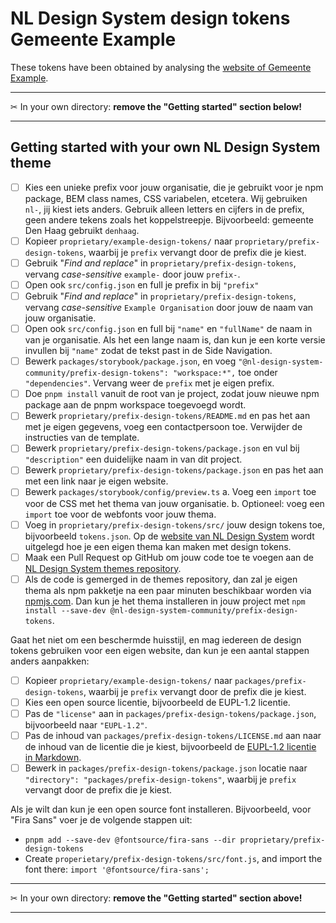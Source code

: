 # NL Design System design tokens Gemeente Example

These tokens have been obtained by analysing the [website of Gemeente Example](https://www.example.com/).

---

✂ In your own directory: **remove the "Getting started" section below!**

---

## Getting started with your own NL Design System theme

- [ ] Kies een unieke prefix voor jouw organisatie, die je gebruikt voor je npm package, BEM class names, CSS variabelen, etcetera. Wij gebruiken `nl-`, jij kiest iets anders. Gebruik alleen letters en cijfers in de prefix, geen andere tekens zoals het koppelstreepje. Bijvoorbeeld: gemeente Den Haag gebruikt `denhaag`.
- [ ] Kopieer `proprietary/example-design-tokens/` naar `proprietary/prefix-design-tokens`, waarbij je `prefix` vervangt door de prefix die je kiest.
- [ ] Gebruik "_Find and replace_" in `proprietary/prefix-design-tokens`, vervang _case-sensitive_ `example-` door jouw `prefix-`.
- [ ] Open ook `src/config.json` en full je prefix in bij `"prefix"`
- [ ] Gebruik "_Find and replace_" in `proprietary/prefix-design-tokens`, vervang _case-sensitive_ `Example Organisation` door jouw de naam van jouw organisatie.
- [ ] Open ook `src/config.json` en full bij `"name"` en `"fullName"` de naam in van je organisatie. Als het een lange naam is, dan kun je een korte versie invullen bij `"name"` zodat de tekst past in de Side Navigation.
- [ ] Bewerk `packages/storybook/package.json`, en voeg `"@nl-design-system-community/prefix-design-tokens": "workspace:*",` toe onder `"dependencies"`. Vervang weer de `prefix` met je eigen prefix.
- [ ] Doe `pnpm install` vanuit de root van je project, zodat jouw nieuwe npm package aan de pnpm workspace toegevoegd wordt.
- [ ] Bewerk `proprietary/prefix-design-tokens/README.md` en pas het aan met je eigen gegevens, voeg een contactpersoon toe. Verwijder de instructies van de template.
- [ ] Bewerk `proprietary/prefix-design-tokens/package.json` en vul bij `"description"` een duidelijke naam in van dit project.
- [ ] Bewerk `proprietary/prefix-design-tokens/package.json` en pas het aan met een link naar je eigen website.
- [ ] Bewerk `packages/storybook/config/preview.ts`
      a. Voeg een `import` toe voor de CSS met het thema van jouw organisatie.
      b. Optioneel: voeg een `import` toe voor de webfonts voor jouw thema.
- [ ] Voeg in `proprietary/prefix-design-tokens/src/` jouw design tokens toe, bijvoorbeeld `tokens.json`. Op de [website van NL Design System](https://nldesignsystem.nl/) wordt uitgelegd hoe je een eigen thema kan maken met design tokens.
- [ ] Maak een Pull Request op GitHub om jouw code toe te voegen aan de [NL Design System themes repository](http://github.com/nl-design-system/themes).
- [ ] Als de code is gemerged in de themes repository, dan zal je eigen thema als npm pakketje na een paar minuten beschikbaar worden via [npmjs.com](http://npmjs.com). Dan kun je het thema installeren in jouw project met `npm install --save-dev @nl-design-system-community/prefix-design-tokens`.

Gaat het niet om een beschermde huisstijl, en mag iedereen de design tokens gebruiken voor een eigen website, dan kun je een aantal stappen anders aanpakken:

- [ ] Kopieer `proprietary/example-design-tokens/` naar `packages/prefix-design-tokens`, waarbij je `prefix` vervangt door de prefix die je kiest.
- [ ] Kies een open source licentie, bijvoorbeeld de EUPL-1.2 licentie.
- [ ] Pas de `"license"` aan in `packages/prefix-design-tokens/package.json`, bijvoorbeeld naar `"EUPL-1.2"`.
- [ ] Pas de inhoud van `packages/prefix-design-tokens/LICENSE.md` aan naar de inhoud van de licentie die je kiest, bijvoorbeeld de [EUPL-1.2 licentie in Markdown](../../LICENSE.md).
- [ ] Bewerk in `packages/prefix-design-tokens/package.json` locatie naar `"directory": "packages/prefix-design-tokens"`, waarbij je `prefix` vervangt door de prefix die je kiest.

Als je wilt dan kun je een open source font installeren. Bijvoorbeeld, voor "Fira Sans" voer je de volgende stappen uit:

- `pnpm add --save-dev @fontsource/fira-sans --dir proprietary/prefix-design-tokens`
- Create `properietary/prefix-design-tokens/src/font.js`, and import the font there: `import '@fontsource/fira-sans';`

---

✂ In your own directory: **remove the "Getting started" section above!**

---
